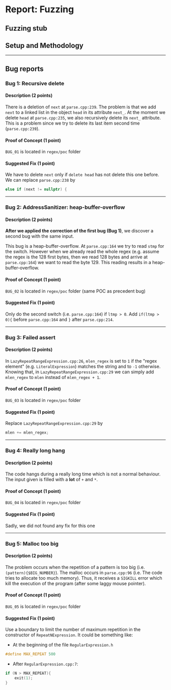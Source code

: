 # Report: Fuzzing


## Fuzzing stub


## Setup and Methodology


---

## Bug reports

### Bug 1: Recursive delete

#### Description (2 points)
There is a deletion of `next` at `parse.cpp:239`. The problem is that we add `next` to a linked list in the object `head` in its attribute `next_`.
At the moment we delete `head` at `parse.cpp:235`, we also recursively delete its `next_` attribute. This is a problem since we try to delete its last item second time (`parse.cpp:239`). 

#### Proof of Concept (1 point)
`BUG_01` is located in `regex/poc` folder

#### Suggested Fix (1 point)
We have to delete `next` only if `delete head` has not delete this one before.
We can replace `parse.cpp:238` by
```c++
else if (next != nullptr) {
```

---

### Bug 2: AddressSanitizer: heap-buffer-overflow

#### Description (2 points)
**After we applied the correction of the first bug (Bug 1)**, we discover a second bug with the same input.

This bug is a heap-buffer-overflow. At `parse.cpp:164` we try to read `stmp` for the switch. However when we already read the whole regex (e.g. assume the regex is the 128 first bytes, then we read 128 bytes and arrive at `parse.cpp:164`) we want to read the byte 129. This reading results in a heap-buffer-overflow.

#### Proof of Concept (1 point)
`BUG_02` is located in `regex/poc` folder (same POC as precedent bug)

#### Suggested Fix (1 point)
Only do the second switch (i.e. `parse.cpp:164`) if `ltmp > 0`. Add `if(ltmp > 0){` before `parse.cpp:164` and `}` after `parse.cpp:214`.

---

### Bug 3: Failed assert

#### Description (2 points)
In `LazyRepeatRangeExpression.cpp:26`, `mlen_regex` is set to `1` if the "regex element" (e.g. `LiteralExpression`) matches the string and to `-1` otherwise.
Knowing that, in `LazyRepeatRangeExpression.cpp:29` we can simply add `mlen_regex` to `mlen` instead of `mlen_regex + 1`.

#### Proof of Concept (1 point)
`BUG_03` is located in `regex/poc` folder

#### Suggested Fix (1 point)
Replace `LazyRepeatRangeExpression.cpp:29` by
```c++
mlen += mlen_regex;
```

---

### Bug 4: Really long hang

#### Description (2 points)
The code hangs during a really long time which is not a normal behaviour. The input given is filled with a **lot** of `+` and `*`.

#### Proof of Concept (1 point)
`BUG_04` is located in `regex/poc` folder

#### Suggested Fix (1 point)
Sadly, we did not found any fix for this one

---

### Bug 5: Malloc too big

#### Description (2 points)
The problem occurs when the repetition of a pattern is too big (i.e. `(pattern){$BIG_NUMBER}`). The malloc occurs in `parse.cpp:96` (i.e. The code tries to allocate too much memory). Thus, it receives a `SIGKILL` error which kill the execution of the program (after some laggy mouse pointer).

#### Proof of Concept (1 point)
`BUG_05` is located in `regex/poc` folder

#### Suggested Fix (1 point)
Use a boundary to limit the number of maximum repetition in the constructor of `RepeatNExpression`. It could be something like:
* At the beginning of the file `RegularExpression.h`
```c++
#define MAX_REPEAT 500
```
* After `RegularExpression.cpp:7`:
```c++
if (N > MAX_REPEAT){
	exit(1);
}
```